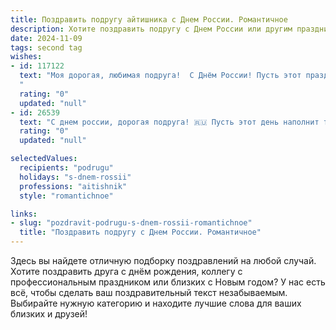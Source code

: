 ```yaml
---
title: Поздравить подругу айтишника с Днем России. Романтичное
description: Хотите поздравить подругу с Днем России или другим праздником? Наш ИИ создаст незабываемое поздравление, а вы обязательно выделитесь среди других.  
date: 2024-11-09
tags: second tag
wishes:
- id: 117122
  text: "Моя дорогая, любимая подруга!  С Днём России! Пусть этот праздник, наполненный гордостью за нашу страну, станет символом нашей крепкой дружбы, такой же прекрасной и неповторимой, как сама Россия.  Пусть твоя жизнь, как сложный, но изящный код, будет полна гармонии, успехов и ярких, незабываемых моментов.  Я бесконечно рада, что судьба подарила мне такую талантливую и замечательную подругу-айтишницу.  Целую тебя!
  "
  rating: "0"
  updated: "null"
- id: 26539
  text: "С днем россии, дорогая подруга! 🇷🇺 Пусть этот день наполнит твою жизнь еще большим счастьем и радостью. Ты - настоящий айтишник, и я восхищаюсь твоим умением создавать и вдохновлять. Пусть каждый новый проект будет успешным, а каждый день - ярким и запоминающимся. С любовью и теплом, поздравляю тебя сегодня! 💖"
  rating: "0"
  updated: "null"

selectedValues:
  recipients: "podrugu"
  holidays: "s-dnem-rossii"
  professions: "aitishnik"
  style: "romantichnoe"

links:
- slug: "pozdravit-podrugu-s-dnem-rossii-romantichnoe"
  title: "Поздравить подругу с Днем России. Романтичное"
---
```


Здесь вы найдете отличную подборку поздравлений на любой случай.
Хотите поздравить друга с днём рождения, коллегу с профессиональным праздником или близких с Новым годом? У нас есть всё, чтобы сделать ваш поздравительный текст незабываемым. Выбирайте нужную категорию и находите лучшие слова для ваших близких и друзей!
